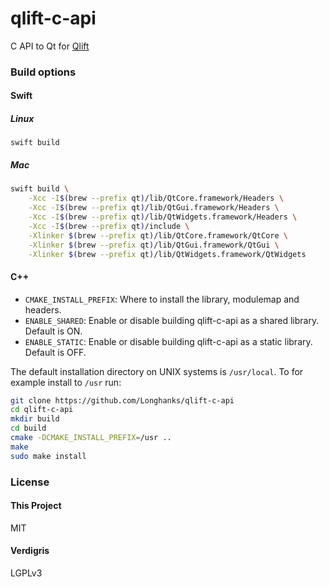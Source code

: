 # qlift-c-api
C API to Qt for [Qlift](https://github.com/Longhanks/Qlift "Qlift")

### Build options

#### Swift

##### Linux

`swift build`

##### Mac

```sh
swift build \
    -Xcc -I$(brew --prefix qt)/lib/QtCore.framework/Headers \
    -Xcc -I$(brew --prefix qt)/lib/QtGui.framework/Headers \
    -Xcc -I$(brew --prefix qt)/lib/QtWidgets.framework/Headers \
    -Xcc -I$(brew --prefix qt)/include \
    -Xlinker $(brew --prefix qt)/lib/QtCore.framework/QtCore \
    -Xlinker $(brew --prefix qt)/lib/QtGui.framework/QtGui \
    -Xlinker $(brew --prefix qt)/lib/QtWidgets.framework/QtWidgets
```

#### C++

- `CMAKE_INSTALL_PREFIX`: Where to install the library, modulemap and headers.
- `ENABLE_SHARED`: Enable or disable building qlift-c-api as a shared library. Default is ON.
- `ENABLE_STATIC`: Enable or disable building qlift-c-api as a static library. Default is OFF.

The default installation directory on UNIX systems is `/usr/local`. To for example install to `/usr` run:

```sh
git clone https://github.com/Longhanks/qlift-c-api
cd qlift-c-api
mkdir build
cd build
cmake -DCMAKE_INSTALL_PREFIX=/usr ..
make
sudo make install
```

### License

#### This Project

MIT

#### Verdigris

LGPLv3

